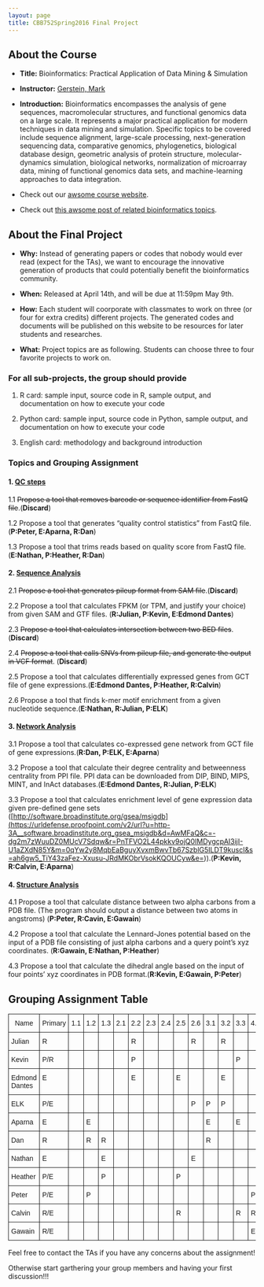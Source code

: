 ```yaml
---
layout: page
title: CBB752Spring2016 Final Project
---
```


About the Course
----------------

-   **Title:** Bioinformatics: Practical Application of Data Mining & Simulation

-   **Instructor:** [Gerstein, Mark](<http://www.gersteinlab.org>)

-   **Introduction:** Bioinformatics encompasses the analysis of gene sequences,
    macromolecular structures, and functional genomics data on a large scale. It
    represents a major practical application for modern techniques in data
    mining and simulation. Specific topics to be covered include sequence
    alignment, large-scale processing, next-generation sequencing data,
    comparative genomics, phylogenetics, biological database design, geometric
    analysis of protein structure, molecular-dynamics simulation, biological
    networks, normalization of microarray data, mining of functional genomics
    data sets, and machine-learning approaches to data integration.

-   Check out our [awsome course website](<http://cbb752b16.gersteinlab.org>).

-   Check out [this awsome post of related bioinformatics
    topics](<{%post_url 2016-4-10-Categories-of-knowledge-for-bioinformatics-education %}>).

About the Final Project
-----------------------

-   **Why:** Instead of generating papers or codes that nobody would ever read
    (expect for the TAs), we want to encourage the innovative generation of
    products that could potentially benefit the bioinformatics community.

-   **When:** Released at April 14th, and will be due at 11:59pm May 9th.

-   **How:** Each student will coorporate with classmates to work on three (or
    four for extra credits) different projects. The generated codes and
    documents will be published on this website to be resources for later
    students and researches.

-   **What:** Project topics are as following. Students can choose three to four
    favorite projects to work on.

### For all sub-projects, the group should provide

1.  R card: sample input, source code in R, sample output, and documentation on
    how to execute your code

2.  Python card: sample input, source code in Python, sample output, and
    documentation on how to execute your code

3.  English card: methodology and background introduction

### Topics and Grouping Assignment

#### 1. [QC steps]({{site.url/QCStep}})

1.1 ~~Propose a tool that removes barcode or sequence identifier from FastQ file~~.(**Discard**)

1.2 Propose a tool that generates “quality control statistics” from FastQ file. (**P:Peter, E:Aparna, R:Dan**)

1.3 Propose a tool that trims reads based on quality score from FastQ file. (**E:Nathan, P:Heather, R:Dan**)

#### 2. [Sequence Analysis]({{site.url/Sequence}})

2.1 ~~Propose a tool that generates pileup format from SAM file~~.(**Discard**)

2.2 Propose a tool that calculates FPKM (or TPM, and justify your choice) from
given SAM and GTF files. (**R:Julian, P:Kevin, E:Edmond Dantes**)

2.3 ~~Propose a tool that calculates intersection between two BED files~~. (**Discard**)

2.4 ~~Propose a tool that calls SNVs from pileup file, and generate the output in
VCF format~~. (**Discard**)

2.5 Propose a tool that calculates differentially expressed genes from GCT file
of gene expressions.(**E:Edmond Dantes, P:Heather, R:Calvin**)

2.6 Propose a tool that finds k-mer motif enrichment from a given nucleotide
sequence.(**E:Nathan, R:Julian, P:ELK**)

#### 3. [Network Analysis]({{site.url/Network}})

3.1 Propose a tool that calculates co-expressed gene network from GCT file of
gene expressions.(**R:Dan, P:ELK, E:Aparna**)

3.2 Propose a tool that calculate their degree centrality and betweenness
centrality from PPI file. PPI data can be downloaded from DIP, BIND, MIPS, MINT,
and InAct databases.(**E:Edmond Dantes, R:Julian, P:ELK**)

3.3 Propose a tool that calculates enrichment level of gene expression data
given pre-defined gene sets
([http://software.broadinstitute.org/gsea/msigdb](<https://urldefense.proofpoint.com/v2/url?u=http-3A__software.broadinstitute.org_gsea_msigdb&d=AwMFaQ&c=-dg2m7zWuuDZ0MUcV7Sdqw&r=PnTFVO2L44pkkv9ojQ0IMDygcpAI3ijI-U1aZXdN85Y&m=0qYw2y8MqbEaBguyXvxmBwvTb67SzblG5ILDT9kuscI&s=ah6gw5_TiY43zaFez-Xxusu-JRdMKObrVsokKQOUCyw&e=>)).(**P:Kevin, R:Calvin, E:Aparna**)

#### 4. [Structure Analysis]({{site.url/Structure}})

4.1 Propose a tool that calculate distance between two alpha carbons from a PDB
file. (The program should output a distance between two atoms in angstroms) (**P:Peter, R:Cavin, E:Gawain**)

4.2 Propose a tool that calculate the Lennard-Jones potential based on the input
of a PDB file consisting of just alpha carbons and a query point’s xyz
coordinates. (**R:Gawain, E:Nathan, P:Heather**)

4.3 Propose a tool that calculate the dihedral angle based on the input of four
points’ xyz coordinates in PDB format.(**R:Kevin, E:Gawain, P:Peter**)





## Grouping Assignment Table


<style type="text/css">
.tg  {border-collapse:collapse;border-spacing:0;}
.tg td{font-family:Arial, sans-serif;font-size:14px;padding:10px 5px;border-style:solid;border-width:1px;overflow:hidden;word-break:normal;}
.tg th{font-family:Arial, sans-serif;font-size:14px;font-weight:normal;padding:10px 5px;border-style:solid;border-width:1px;overflow:hidden;word-break:normal;}
.tg .tg-yw4l{vertical-align:top}
</style>
<table class="tg">
  <tr>
    <th class="tg-yw4l">Name</th>
    <th class="tg-yw4l">Primary</th>
    <th class="tg-yw4l">1.1</th>
    <th class="tg-yw4l">1.2</th>
    <th class="tg-yw4l">1.3</th>
    <th class="tg-yw4l">2.1</th>
    <th class="tg-yw4l">2.2</th>
    <th class="tg-yw4l">2.3</th>
    <th class="tg-yw4l">2.4</th>
    <th class="tg-yw4l">2.5</th>
    <th class="tg-yw4l">2.6</th>
    <th class="tg-yw4l">3.1</th>
    <th class="tg-yw4l">3.2</th>
    <th class="tg-yw4l">3.3</th>
    <th class="tg-yw4l">4.1</th>
    <th class="tg-yw4l">4.2</th>
    <th class="tg-yw4l">4.3</th>
  </tr>
  <tr>
    <td class="tg-yw4l">Julian</td>
    <td class="tg-yw4l">R</td>
    <td class="tg-yw4l"></td>
    <td class="tg-yw4l"></td>
    <td class="tg-yw4l"></td>
    <td class="tg-yw4l"></td>
    <td class="tg-yw4l">R</td>
    <td class="tg-yw4l"></td>
    <td class="tg-yw4l"></td>
    <td class="tg-yw4l"></td>
    <td class="tg-yw4l">R</td>
    <td class="tg-yw4l"></td>
    <td class="tg-yw4l">R</td>
    <td class="tg-yw4l"></td>
    <td class="tg-yw4l"></td>
    <td class="tg-yw4l"></td>
    <td class="tg-yw4l"></td>
  </tr>
  <tr>
    <td class="tg-yw4l">Kevin</td>
    <td class="tg-yw4l">P/R</td>
    <td class="tg-yw4l"></td>
    <td class="tg-yw4l"></td>
    <td class="tg-yw4l"></td>
    <td class="tg-yw4l"></td>
    <td class="tg-yw4l">P</td>
    <td class="tg-yw4l"></td>
    <td class="tg-yw4l"></td>
    <td class="tg-yw4l"></td>
    <td class="tg-yw4l"></td>
    <td class="tg-yw4l"></td>
    <td class="tg-yw4l"></td>
    <td class="tg-yw4l">P</td>
    <td class="tg-yw4l"></td>
    <td class="tg-yw4l"></td>
    <td class="tg-yw4l">R</td>
  </tr>
  <tr>
    <td class="tg-yw4l">Edmond Dantes</td>
    <td class="tg-yw4l">E</td>
    <td class="tg-yw4l"></td>
    <td class="tg-yw4l"></td>
    <td class="tg-yw4l"></td>
    <td class="tg-yw4l"></td>
    <td class="tg-yw4l">E</td>
    <td class="tg-yw4l"></td>
    <td class="tg-yw4l"></td>
    <td class="tg-yw4l">E</td>
    <td class="tg-yw4l"></td>
    <td class="tg-yw4l"></td>
    <td class="tg-yw4l">E</td>
    <td class="tg-yw4l"></td>
    <td class="tg-yw4l"></td>
    <td class="tg-yw4l"></td>
    <td class="tg-yw4l"></td>
  </tr>
  <tr>
    <td class="tg-yw4l">ELK</td>
    <td class="tg-yw4l">P/E</td>
    <td class="tg-yw4l"></td>
    <td class="tg-yw4l"></td>
    <td class="tg-yw4l"></td>
    <td class="tg-yw4l"></td>
    <td class="tg-yw4l"></td>
    <td class="tg-yw4l"></td>
    <td class="tg-yw4l"></td>
    <td class="tg-yw4l"></td>
    <td class="tg-yw4l">P</td>
    <td class="tg-yw4l">P</td>
    <td class="tg-yw4l">P</td>
    <td class="tg-yw4l"></td>
    <td class="tg-yw4l"></td>
    <td class="tg-yw4l"></td>
    <td class="tg-yw4l"></td>
  </tr>
  <tr>
    <td class="tg-yw4l">Aparna</td>
    <td class="tg-yw4l">E</td>
    <td class="tg-yw4l"></td>
    <td class="tg-yw4l">E</td>
    <td class="tg-yw4l"></td>
    <td class="tg-yw4l"></td>
    <td class="tg-yw4l"></td>
    <td class="tg-yw4l"></td>
    <td class="tg-yw4l"></td>
    <td class="tg-yw4l"></td>
    <td class="tg-yw4l"></td>
    <td class="tg-yw4l">E</td>
    <td class="tg-yw4l"></td>
    <td class="tg-yw4l">E</td>
    <td class="tg-yw4l"></td>
    <td class="tg-yw4l"></td>
    <td class="tg-yw4l"></td>
  </tr>
  <tr>
    <td class="tg-yw4l">Dan</td>
    <td class="tg-yw4l">R</td>
    <td class="tg-yw4l"></td>
    <td class="tg-yw4l">R</td>
    <td class="tg-yw4l">R</td>
    <td class="tg-yw4l"></td>
    <td class="tg-yw4l"></td>
    <td class="tg-yw4l"></td>
    <td class="tg-yw4l"></td>
    <td class="tg-yw4l"></td>
    <td class="tg-yw4l"></td>
    <td class="tg-yw4l">R</td>
    <td class="tg-yw4l"></td>
    <td class="tg-yw4l"></td>
    <td class="tg-yw4l"></td>
    <td class="tg-yw4l"></td>
    <td class="tg-yw4l"></td>
  </tr>
  <tr>
    <td class="tg-yw4l">Nathan</td>
    <td class="tg-yw4l">E</td>
    <td class="tg-yw4l"></td>
    <td class="tg-yw4l"></td>
    <td class="tg-yw4l">E</td>
    <td class="tg-yw4l"></td>
    <td class="tg-yw4l"></td>
    <td class="tg-yw4l"></td>
    <td class="tg-yw4l"></td>
    <td class="tg-yw4l"></td>
    <td class="tg-yw4l">E</td>
    <td class="tg-yw4l"></td>
    <td class="tg-yw4l"></td>
    <td class="tg-yw4l"></td>
    <td class="tg-yw4l"></td>
    <td class="tg-yw4l">E</td>
    <td class="tg-yw4l"></td>
  </tr>
  <tr>
    <td class="tg-yw4l">Heather</td>
    <td class="tg-yw4l">P/E</td>
    <td class="tg-yw4l"></td>
    <td class="tg-yw4l"></td>
    <td class="tg-yw4l">P</td>
    <td class="tg-yw4l"></td>
    <td class="tg-yw4l"></td>
    <td class="tg-yw4l"></td>
    <td class="tg-yw4l"></td>
    <td class="tg-yw4l">P</td>
    <td class="tg-yw4l"></td>
    <td class="tg-yw4l"></td>
    <td class="tg-yw4l"></td>
    <td class="tg-yw4l"></td>
    <td class="tg-yw4l"></td>
    <td class="tg-yw4l">P</td>
    <td class="tg-yw4l"></td>
  </tr>
  <tr>
    <td class="tg-yw4l">Peter</td>
    <td class="tg-yw4l">P/E</td>
    <td class="tg-yw4l"></td>
    <td class="tg-yw4l">P</td>
    <td class="tg-yw4l"></td>
    <td class="tg-yw4l"></td>
    <td class="tg-yw4l"></td>
    <td class="tg-yw4l"></td>
    <td class="tg-yw4l"></td>
    <td class="tg-yw4l"></td>
    <td class="tg-yw4l"></td>
    <td class="tg-yw4l"></td>
    <td class="tg-yw4l"></td>
    <td class="tg-yw4l"></td>
    <td class="tg-yw4l">P</td>
    <td class="tg-yw4l"></td>
    <td class="tg-yw4l">P</td>
  </tr>
  <tr>
    <td class="tg-yw4l">Calvin</td>
    <td class="tg-yw4l">R/E</td>
    <td class="tg-yw4l"></td>
    <td class="tg-yw4l"></td>
    <td class="tg-yw4l"></td>
    <td class="tg-yw4l"></td>
    <td class="tg-yw4l"></td>
    <td class="tg-yw4l"></td>
    <td class="tg-yw4l"></td>
    <td class="tg-yw4l">R</td>
    <td class="tg-yw4l"></td>
    <td class="tg-yw4l"></td>
    <td class="tg-yw4l"></td>
    <td class="tg-yw4l">R</td>
    <td class="tg-yw4l">R</td>
    <td class="tg-yw4l"></td>
    <td class="tg-yw4l"></td>
  </tr>
  <tr>
    <td class="tg-yw4l">Gawain</td>
    <td class="tg-yw4l">R/E</td>
    <td class="tg-yw4l"></td>
    <td class="tg-yw4l"></td>
    <td class="tg-yw4l"></td>
    <td class="tg-yw4l"></td>
    <td class="tg-yw4l"></td>
    <td class="tg-yw4l"></td>
    <td class="tg-yw4l"></td>
    <td class="tg-yw4l"></td>
    <td class="tg-yw4l"></td>
    <td class="tg-yw4l"></td>
    <td class="tg-yw4l"></td>
    <td class="tg-yw4l"></td>
    <td class="tg-yw4l">E</td>
    <td class="tg-yw4l">R</td>
    <td class="tg-yw4l">E</td>
  </tr>
</table>





Feel free to contact the TAs if you have any concerns about the assignment!   


Otherwise start garthering your group members and having your first discussion!!!


